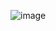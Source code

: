 ![image](https://github.com/TarekGawish1/nutrition-label-webpage/assets/165809936/d02a5e02-e004-406e-9e0a-99953a0ff854)
